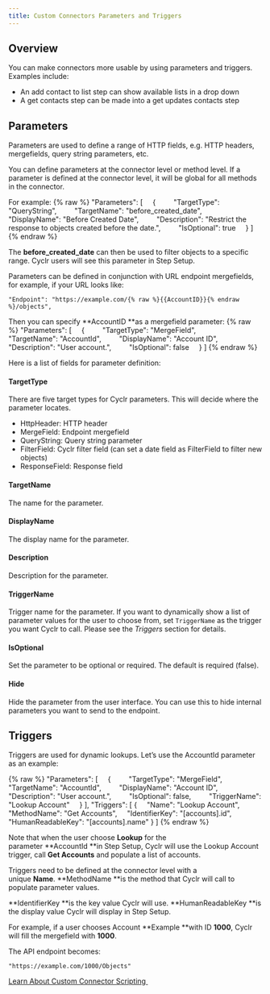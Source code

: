```yaml
---
title: Custom Connectors Parameters and Triggers
---
```


Overview
--------

You can make connectors more usable by using parameters and triggers. Examples include:

*   An add contact to list step can show available lists in a drop down
*   A get contacts step can be made into a get updates contacts step

Parameters
----------

Parameters are used to define a range of HTTP fields, e.g. HTTP headers, mergefields, query string parameters, etc.

You can define parameters at the connector level or method level. If a parameter is defined at the connector level, it will be global for all methods in the connector.

For example:
{% raw %}
    "Parameters": [
        {
            "TargetType": "QueryString",
            "TargetName": "before_created_date",
            "DisplayName": "Before Created Date",
            "Description": "Restrict the response to objects created before the date.",
            "IsOptional": true
        }
    ]
{% endraw %}

The **before_created_date** can then be used to filter objects to a specific range. Cyclr users will see this parameter in Step Setup.

Parameters can be defined in conjunction with URL endpoint mergefields, for example, if your URL looks like:

    "Endpoint": "https://example.com/{% raw %}{{AccountID}}{% endraw %}/objects",

Then you can specify **AccountID **as a mergefield parameter:
{% raw %}
    "Parameters": [
        {
            "TargetType": "MergeField",
            "TargetName": "AccountId",
            "DisplayName": "Account ID",
            "Description": "User account.",
            "IsOptional": false
        }
    ]
{% endraw %}

Here is a list of fields for parameter definition:

#### TargetType

There are five target types for Cyclr parameters. This will decide where the parameter locates.

*   HttpHeader: HTTP header
*   MergeField: Endpoint mergefield
*   QueryString: Query string parameter
*   FilterField: Cyclr filter field (can set a date field as FilterField to filter new objects)
*   ResponseField: Response field

#### TargetName

The name for the parameter.

#### DisplayName

The display name for the parameter.

#### Description

Description for the parameter.

#### TriggerName

Trigger name for the parameter. If you want to dynamically show a list of parameter values for the user to choose from, set `TriggerName` as the trigger you want Cyclr to call. Please see the _Triggers_ section for details.

#### IsOptional

Set the parameter to be optional or required. The default is required (false).

#### Hide

Hide the parameter from the user interface. You can use this to hide internal parameters you want to send to the endpoint.

Triggers
--------

Triggers are used for dynamic lookups. Let’s use the AccountId parameter as an example:

{% raw %}
    "Parameters": [
        {
            "TargetType": "MergeField",
            "TargetName": "AccountId",
            "DisplayName": "Account ID",
            "Description": "User account.",
            "IsOptional": false,
            "TriggerName": "Lookup Account"
        }
    ],
    "Triggers": [
    {
        "Name": "Lookup Account",
        "MethodName": "Get Accounts",
        "IdentifierKey": "[accounts].id",
        "HumanReadableKey": "[accounts].name"
    }
    ]
{% endraw %}

Note that when the user choose **Lookup** for the parameter **AccountId **in Step Setup, Cyclr will use the Lookup Account trigger, call **Get Accounts** and populate a list of accounts.

Triggers need to be defined at the connector level with a unique **Name**. **MethodName **is the method that Cyclr will call to populate parameter values.

**IdentifierKey **is the key value Cyclr will use. **HumanReadableKey **is the display value Cyclr will display in Step Setup.

For example, if a user chooses Account **Example **with ID **1000**, Cyclr will fill the mergefield with **1000**.

The API endpoint becomes:

    "https://example.com/1000/Objects"

[Learn About Custom Connector Scripting ](./scripting)